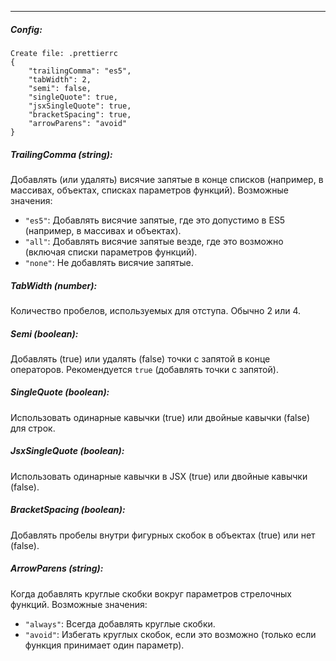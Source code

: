 
___
##### Config:
```
Create file: .prettierrc
{
	"trailingComma": "es5",
	"tabWidth": 2,
	"semi": false,
	"singleQuote": true,
	"jsxSingleQuote": true,
	"bracketSpacing": true,
	"arrowParens": "avoid"
}
```
##### TrailingComma (string):  
Добавлять (или удалять) висячие запятые в конце списков (например, в массивах, объектах, списках параметров функций). Возможные значения:
- `"es5"`: Добавлять висячие запятые, где это допустимо в ES5 (например, в массивах и объектах).
- `"all"`: Добавлять висячие запятые везде, где это возможно (включая списки параметров функций).
- `"none"`: Не добавлять висячие запятые.
##### TabWidth (number): 
Количество пробелов, используемых для отступа. Обычно 2 или 4.
##### Semi (boolean):
Добавлять (true) или удалять (false) точки с запятой в конце операторов. Рекомендуется `true` (добавлять точки с запятой).
##### SingleQuote (boolean):
Использовать одинарные кавычки (true) или двойные кавычки (false) для строк.
##### JsxSingleQuote (boolean):
Использовать одинарные кавычки в JSX (true) или двойные кавычки (false).
##### BracketSpacing (boolean):
Добавлять пробелы внутри фигурных скобок в объектах (true) или нет (false).
##### ArrowParens (string):
Когда добавлять круглые скобки вокруг параметров стрелочных функций. Возможные значения:
- `"always"`: Всегда добавлять круглые скобки.
- `"avoid"`: Избегать круглых скобок, если это возможно (только если функция принимает один параметр).